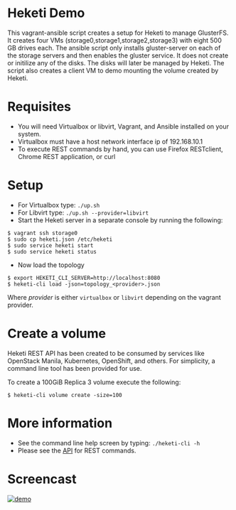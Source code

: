 # Heketi Demo
This vagrant-ansible script creates a setup for Heketi to manage GlusterFS.  It creates four VMs (storage0,storage1,storage2,storage3) with eight 500 GB drives each.  The ansible script only installs gluster-server on each of the storage servers and then enables the gluster service.  It does not create or initilize any of the disks.  The disks will later be managed by Heketi.  The script also creates a client VM to demo mounting the volume created by Heketi.

# Requisites

* You will need Virtualbox or libvirt, Vagrant, and Ansible installed on your system.
* Virtualbox must have a host network interface ip of 192.168.10.1
* To execute REST commands by hand, you can use Firefox RESTclient, Chrome REST application, or curl

# Setup

* For Virtualbox type: `./up.sh`
* For Libvirt type: `./up.sh --provider=libvirt`
* Start the Heketi server in a separate console by running the following:

```
$ vagrant ssh storage0
$ sudo cp heketi.json /etc/heketi
$ sudo service heketi start
$ sudo service heketi status
```

* Now load the topology

```
$ export HEKETI_CLI_SERVER=http://localhost:8080
$ heketi-cli load -json=topology_<provider>.json
```

Where _provider_ is either `virtualbox` or `libvirt` depending on the vagrant provider.

# Create a volume
Heketi REST API has been created to be consumed by services like OpenStack Manila, Kubernetes, OpenShift, and others.  For simplicity, a command line tool has been provided for use.

To create a 100GiB Replica 3 volume execute the following:

```
$ heketi-cli volume create -size=100
```

# More information
* See the command line help screen by typing: `./heketi-cli -h`
* Please see the [API](https://github.com/heketi/heketi/wiki/API) for REST commands.

# Screencast
[![demo](https://i.vimeocdn.com/video/537600798_640.jpg)](https://vimeo.com/140874175)
